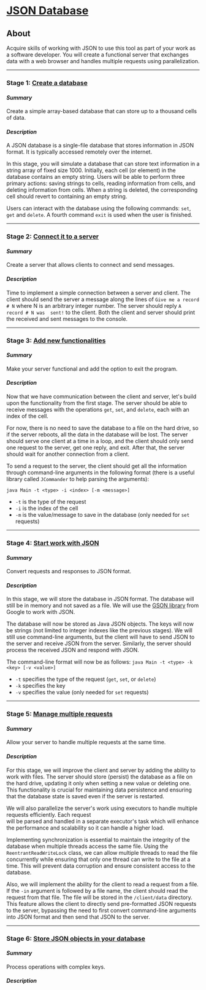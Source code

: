 # [JSON Database](https://hyperskill.org/projects/65)

## About

Acquire skills of working with JSON to use this tool as part of your work as a software developer. You will create a
functional server that exchanges data with a web browser and handles multiple requests using parallelization.

---

### Stage 1: [Create a database](https://hyperskill.org/projects/65/stages/348/implement)

#### _Summary_

Create a simple array-based database that can store up to a thousand cells of data.

#### _Description_

A JSON database is a single-file database that stores information in JSON format. It is typically accessed remotely
over the internet.

In this stage, you will simulate a database that can store text information in a string array of fixed size 1000.
Initially, each cell (or element) in the database contains an empty string. Users will be able to perform three
primary actions: saving strings to cells, reading information from cells, and deleting information from cells. When
a string is deleted, the corresponding cell should revert to containing an empty string.

Users can interact with the database using the following commands: `set`, `get` and `delete`. A fourth command
`exit` is used when the user is finished.

---

### Stage 2: [Connect it to a server](https://hyperskill.org/projects/65/stages/349/implement)

#### _Summary_

Create a server that allows clients to connect and send messages.

#### _Description_

Time to implement a simple connection between a server and client. The client should send the server a message along
the lines of `Give me a record # N` where N is an arbitrary integer number. The server should reply `A record # N was 
sent!` to the client. Both the client and server should print the received and sent messages to the console.

---

### Stage 3: [Add new functionalities](https://hyperskill.org/projects/65/stages/350/implement)

#### _Summary_

Make your server functional and add the option to exit the program.

#### _Description_

Now that we have communication between the client and server, let's build upon the functionality from the first stage.
The server should be able to receive messages with the operations `get`, `set`, and `delete`, each with an index of the
cell.

For now, there is no need to save the database to a file on the hard drive, so if the server reboots, all the data in
the database will be lost. The server should serve one client at a time in a loop, and the client should only send
one request to the server, get one reply, and exit. After that, the server should wait for another connection from a
client.

To send a request to the server, the client should get all the information through command-line arguments in the
following format (there is a useful library called `JCommander` to help parsing the arguments):

`java Main -t <type> -i <index> [-m <message>]`

- `-t` is the type of the request
- `-i` is the index of the cell
- `-m` is the value/message to save in the database (only needed for `set` requests)

---

### Stage 4: [Start work with JSON](https://hyperskill.org/projects/65/stages/351/implement)

#### _Summary_

Convert requests and responses to JSON format.

#### _Description_

In this stage, we will store the database in JSON format. The database will still be in memory and not saved as a file.
We will use the [GSON library](https://google.github.io/gson/) from Google to work with JSON.

The database will now be stored as Java JSON objects. The keys will now be strings (not limited to integer indexes 
like the previous stages). We will still use command-line arguments, but the client will have to send JSON to the 
server and receive JSON from the server. Similarly, the server should process the received JSON and respond with JSON.

The command-line format will now be as follows:
`java Main -t <type> -k <key> [-v <value>]`

- `-t` specifies the type of the request (`get`, `set`, or `delete`)
- `-k` specifies the key
- `-v` specifies the value (only needed for `set` requests)

---

### Stage 5: [Manage multiple requests](https://hyperskill.org/projects/65/stages/352/implement)

#### _Summary_

Allow your server to handle multiple requests at the same time.

#### _Description_

For this stage, we will improve the client and server by adding the ability to work with files. The server should
store (persist) the database as a file on the hard drive, updating it only when setting a new  value or deleting one.
This functionality is crucial for maintaining data persistence and ensuring that the database state is saved even if
the server is restarted.

We will also parallelize the server's work using executors to handle multiple requests efficiently. Each request  
will be parsed and handled in a separate executor's task which will enhance the performance and scalability so it
can handle a higher load.

Implementing synchronization is essential to maintain the integrity of the database when multiple threads access the
same file. Using the `ReentrantReadWriteLock` class, we can allow multiple threads to read the file concurrently
while ensuring that only one thread can write to the file at a time. This will prevent data corruption and ensure
consistent access to the database.

Also, we will implement the ability for the client to read a request from a file. If the `-in` argument is followed
by a file name, the client should read the request from that file. The file will be stored in the `/client/data`
directory. This feature allows the client to directly send pre-formatted JSON requests to the server, bypassing the
need to first convert command-line arguments into JSON format and then send that JSON to the server.

---

### Stage 6: [Store JSON objects in your database](https://hyperskill.org/projects/65/stages/353/implement)

#### _Summary_

Process operations with complex keys.

#### _Description_
